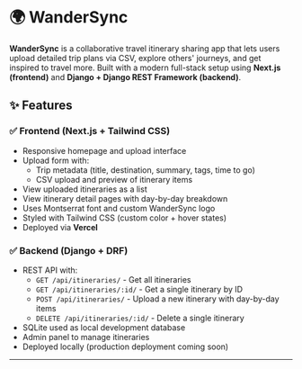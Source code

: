 # 🌍 WanderSync

**WanderSync** is a collaborative travel itinerary sharing app that lets users upload detailed trip plans via CSV, explore others' journeys, and get inspired to travel more. Built with a modern full-stack setup using **Next.js (frontend)** and **Django + Django REST Framework (backend)**.

## ✨ Features

### ✅ Frontend (Next.js + Tailwind CSS)
- Responsive homepage and upload interface
- Upload form with:
  - Trip metadata (title, destination, summary, tags, time to go)
  - CSV upload and preview of itinerary items
- View uploaded itineraries as a list
- View itinerary detail pages with day-by-day breakdown
- Uses Montserrat font and custom WanderSync logo
- Styled with Tailwind CSS (custom color + hover states)
- Deployed via **Vercel**

### ✅ Backend (Django + DRF)
- REST API with:
  - `GET /api/itineraries/` - Get all itineraries
  - `GET /api/itineraries/:id/` - Get a single itinerary by ID
  - `POST /api/itineraries/` - Upload a new itinerary with day-by-day items
  - `DELETE /api/itineraries/:id/` - Delete a single itinerary
- SQLite used as local development database
- Admin panel to manage itineraries
- Deployed locally (production deployment coming soon)

---

